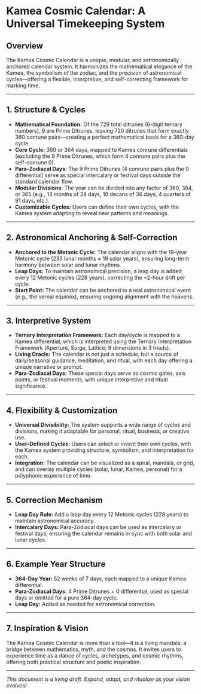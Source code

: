 # Kamea Cosmic Calendar: A Universal Timekeeping System

## Overview
The Kamea Cosmic Calendar is a unique, modular, and astronomically anchored calendar system. It harmonizes the mathematical elegance of the Kamea, the symbolism of the zodiac, and the precision of astronomical cycles—offering a flexible, interpretive, and self-correcting framework for marking time.

---

## 1. Structure & Cycles
- **Mathematical Foundation:** Of the 729 total ditrunes (6-digit ternary numbers), 9 are Prime Ditrunes, leaving 720 ditrunes that form exactly 360 conrune pairs—creating a perfect mathematical basis for a 360-day cycle.
- **Core Cycle:** 360 or 364 days, mapped to Kamea conrune differentials (excluding the 9 Prime Ditrunes, which form 4 conrune pairs plus the self-conrune 0).
- **Para-Zodiacal Days:** The 9 Prime Ditrunes (4 conrune pairs plus the 0 differential) serve as special intercalary or festival days outside the standard calendar flow.
- **Modular Divisions:** The year can be divided into any factor of 360, 364, or 365 (e.g., 13 months of 28 days, 10 decans of 36 days, 4 quarters of 91 days, etc.).
- **Customizable Cycles:** Users can define their own cycles, with the Kamea system adapting to reveal new patterns and meanings.

---

## 2. Astronomical Anchoring & Self-Correction
- **Anchored to the Metonic Cycle:** The calendar aligns with the 19-year Metonic cycle (235 lunar months ≈ 19 solar years), ensuring long-term harmony between solar and lunar rhythms.
- **Leap Days:** To maintain astronomical precision, a leap day is added every 12 Metonic cycles (228 years), correcting the ~2-hour drift per cycle.
- **Start Point:** The calendar can be anchored to a real astronomical event (e.g., the vernal equinox), ensuring ongoing alignment with the heavens.

---

## 3. Interpretive System
- **Ternary Interpretation Framework:** Each day/cycle is mapped to a Kamea differential, which is interpreted using the Ternary Interpretation Framework (Aperture, Surge, Lattice; 9 dimensions in 3 triads).
- **Living Oracle:** The calendar is not just a schedule, but a source of daily/seasonal guidance, meditation, and ritual, with each day offering a unique narrative or prompt.
- **Para-Zodiacal Days:** These special days serve as cosmic gates, axis points, or festival moments, with unique interpretive and ritual significance.

---

## 4. Flexibility & Customization
- **Universal Divisibility:** The system supports a wide range of cycles and divisions, making it adaptable for personal, ritual, business, or creative use.
- **User-Defined Cycles:** Users can select or invent their own cycles, with the Kamea system providing structure, symbolism, and interpretation for each.
- **Integration:** The calendar can be visualized as a spiral, mandala, or grid, and can overlay multiple cycles (solar, lunar, Kamea, personal) for a polyphonic experience of time.

---

## 5. Correction Mechanism
- **Leap Day Rule:** Add a leap day every 12 Metonic cycles (228 years) to maintain astronomical accuracy.
- **Intercalary Days:** Para-Zodiacal days can be used as intercalary or festival days, ensuring the calendar remains in sync with both solar and lunar cycles.

---

## 6. Example Year Structure
- **364-Day Year:** 52 weeks of 7 days, each mapped to a unique Kamea differential.
- **Para-Zodiacal Days:** 4 Prime Ditrunes + 0 differential, used as special days or omitted for a pure 364-day cycle.
- **Leap Day:** Added as needed for astronomical correction.

---

## 7. Inspiration & Vision
The Kamea Cosmic Calendar is more than a tool—it is a living mandala, a bridge between mathematics, myth, and the cosmos. It invites users to experience time as a dance of cycles, archetypes, and cosmic rhythms, offering both practical structure and poetic inspiration.

---

*This document is a living draft. Expand, adapt, and ritualize as your vision evolves!*
